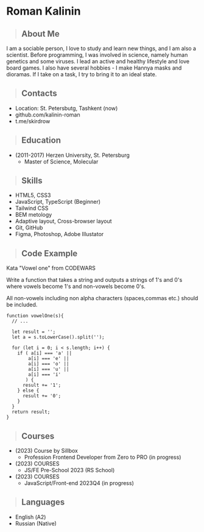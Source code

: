 # Roman Kalinin


>## About Me


I am a sociable person, I love to study and learn new things, and I am also a scientist. Before programming, I was involved in science, namely human genetics and some viruses.
I lead an active and healthy lifestyle and love board games. I also have several hobbies - I make Hannya masks and dioramas.
If I take on a task, I try to bring it to an ideal state.


>## Contacts


* Location: St.  Petersbutg, Tashkent (now)
* github.com/kalinin-roman
* t.me/skirdrow


>## Education


* (2011-2017) Herzen University, St. Petersburg
    * Master of Science, Molecular 


>## Skills


* HTML5, CSS3
* JavaScript, TypeScript (Beginner)
* Tailwind CSS
* BEM metology
* Adaptive layout, Cross-browser layout
* Git, GitHub
* Figma, Photoshop, Adobe Illustator


>## Code Example


Kata "Vowel one" from CODEWARS

Write a function that takes a string and outputs a strings of 1's and 0's where vowels become 1's and non-vowels become 0's.

All non-vowels including non alpha characters (spaces,commas etc.) should be included.

```
function vowelOne(s){
  // ...
  
  let result = '';
  let a = s.toLowerCase().split('');
  
  for (let i = 0; i < s.length; i++) {
    if ( a[i] === 'a' || 
        a[i] === 'e' ||
        a[i] === 'o' || 
        a[i] === 'u' ||
        a[i] === 'i' 
       ) {
      result += '1';
    } else {
      result += '0';
    }
  }
  return result;
}
```


>## Courses

* (2023) Course by Sillbox
  * Profession Frontend Developer from Zero to PRO (in progress)
* (2023) COURSES
    * JS/FE Pre-School 2023 (RS School)
* (2023) COURSES
    * JavaScript/Front-end 2023Q4 (in progress)


>## Languages


* English (А2)
* Russian (Native)